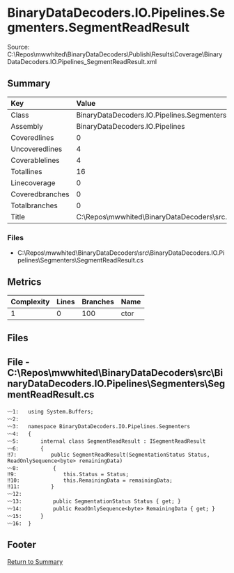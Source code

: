 ﻿
# BinaryDataDecoders.IO.Pipelines.Segmenters.SegmentReadResult
Source: C:\Repos\mwwhited\BinaryDataDecoders\Publish\Results\Coverage\BinaryDataDecoders.IO.Pipelines_SegmentReadResult.xml

## Summary

| Key                  | Value                                                            |
| :------------------- | :--------------------------------------------------------------- |
| Class                | BinaryDataDecoders.IO.Pipelines.Segmenters.SegmentReadResult | 
| Assembly             | BinaryDataDecoders.IO.Pipelines                              | 
| Coveredlines         | 0                                                            | 
| Uncoveredlines       | 4                                                            | 
| Coverablelines       | 4                                                            | 
| Totallines           | 16                                                           | 
| Linecoverage         | 0                                                            | 
| Coveredbranches      | 0                                                            | 
| Totalbranches        | 0                                                            | 
| Title                | C:\Repos\mwwhited\BinaryDataDecoders\src\..\src\BinaryDataDe | 

### Files
 * C:\Repos\mwwhited\BinaryDataDecoders\src\BinaryDataDecoders.IO.Pipelines\Segmenters\SegmentReadResult.cs

## Metrics

| Complexity | Lines | Branches | Name                                          |
| :--------- | :---- | :------- | :-------------------------------------------- |
| 1          | 0     | 100      | ctor | 
## Files

## File - C:\Repos\mwwhited\BinaryDataDecoders\src\BinaryDataDecoders.IO.Pipelines\Segmenters\SegmentReadResult.cs

```CSharp
〰1:   using System.Buffers;
〰2:   
〰3:   namespace BinaryDataDecoders.IO.Pipelines.Segmenters
〰4:   {
〰5:       internal class SegmentReadResult : ISegmentReadResult
〰6:       {
‼7:           public SegmentReadResult(SegmentationStatus Status, ReadOnlySequence<byte> remainingData)
〰8:           {
‼9:               this.Status = Status;
‼10:              this.RemainingData = remainingData;
‼11:          }
〰12:  
〰13:          public SegmentationStatus Status { get; }
〰14:          public ReadOnlySequence<byte> RemainingData { get; }
〰15:      }
〰16:  }

```
## Footer 
[Return to Summary](Summary.md)

